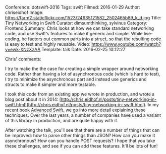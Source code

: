 Conference: dotswift-2016
Tags: swift
Filmed: 2016-01-29
Author: chriseidhof
Image: https://farm2.staticflickr.com/1523/24635121582_2502465b89_k_d.jpg
Title: Tiny Networking in Swift
Curator: dimsumthinking, sylvinus
Category: Frontend
Summary: Chris looks at how we can take standard networking code, and use Swift's features to make it generic and simple. While live-coding, he factors out common parts into a struct, so that the resulting code is easy to test and highly reusable.
Video: https://www.youtube.com/watch?v=ewk-XNzXzAA
Template: talk
Date: 2016-02-25 10:12:27

Chris' comments:

I try to make the the case for creating a simple wrapper around networking code. Rather than having a lot of asynchronous code (which is hard to test), I try to minimize the asynchronous part and instead use generics and structs to make it simpler and more testable.

I took this code from an existing app we wrote in production, and wrote a blog post about it in 2014: [http://chris.eidhof.nl/posts/tiny-networking-in-swift.html](http://chris.eidhof.nl/posts/tiny-networking-in-swift.html). In my recent book [Advanced Swift](https://www.objc.io/books/advanced-swift/), we go into more detail explaining these techniques. Over the last years, a number of companies have used a variant of this library in production, and are quite happy with it.

After watching the talk, you'll see that there are a number of things that can be improved: how to parse other things than JSON? How can you make it asynchronous? How can you handle POST requests? I hope that you take these challenges, and see if you can add these features. It'll be lots of fun!